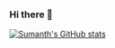 ### Hi there 👋

[![Sumanth's GitHub stats](https://github-readme-stats.vercel.app/api?username=sumanth-lingappa)](https://github.com/anuraghazra/github-readme-stats)


<!--
**sumanth-lingappa/sumanth-lingappa** is a ✨ _special_ ✨ repository because its `README.md` (this file) appears on your GitHub profile.

Here are some ideas to get you started:

- 🔭 I’m currently working on ...
- 🌱 I’m currently learning ...
- 👯 I’m looking to collaborate on ...
- 🤔 I’m looking for help with ...
- 💬 Ask me about ...
- 📫 How to reach me: ...
- 😄 Pronouns: ...
- ⚡ Fun fact: ...
-->
